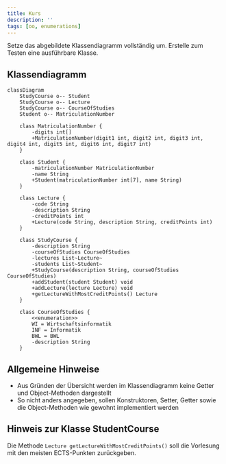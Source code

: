 ```yaml
---
title: Kurs
description: ''
tags: [oo, enumerations]
---
```


Setze das abgebildete Klassendiagramm vollständig um. Erstelle zum Testen eine ausführbare Klasse.

## Klassendiagramm

```mermaid
classDiagram
    StudyCourse o-- Student
    StudyCourse o-- Lecture
    StudyCourse o-- CourseOfStudies
    Student o-- MatriculationNumber

    class MatriculationNumber {
        -digits int[]
        +MatriculationNumber(digit1 int, digit2 int, digit3 int, digit4 int, digit5 int, digit6 int, digit7 int)
    }

    class Student {
        -matriculationNumber MatriculationNumber
        -name String
        +Student(matriculationNumber int[7], name String)
    }

    class Lecture {
        -code String
        -description String
        -creditPoints int
        +Lecture(code String, description String, creditPoints int)
    }

    class StudyCourse {
        -description String
        -courseOfStudies CourseOfStudies
        -lectures List~Lecture~
        -students List~Student~
        +StudyCourse(description String, courseOfStudies CourseOfStudies)
        +addStudent(student Student) void
        +addLecture(lecture Lecture) void
        +getLectureWithMostCreditPoints() Lecture
    }

    class CourseOfStudies {
        <<enumeration>>
        WI = Wirtschaftsinformatik
        INF = Informatik
        BWL = BWL
        -description String
    }
```

## Allgemeine Hinweise

- Aus Gründen der Übersicht werden im Klassendiagramm keine Getter und Object-Methoden dargestellt
- So nicht anders angegeben, sollen Konstruktoren, Setter, Getter sowie die Object-Methoden wie gewohnt implementiert werden

## Hinweis zur Klasse StudentCourse

Die Methode `Lecture getLectureWithMostCreditPoints()` soll die Vorlesung mit den meisten ECTS-Punkten zurückgeben.
